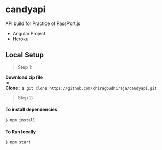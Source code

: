 # candyapi
API build for Practice of PassPort.js
- Angular Project
- Heroku
## Local Setup
> Step 1:  

**Download zip file**  
or  
**Clone** : `$ git clone https://github.com/chiragbudhiraja/candyapi.git`


>Step 2:  

#### To install dependencies  
`$ npm install `  
#### To Run locally  
`$ npm start `  

